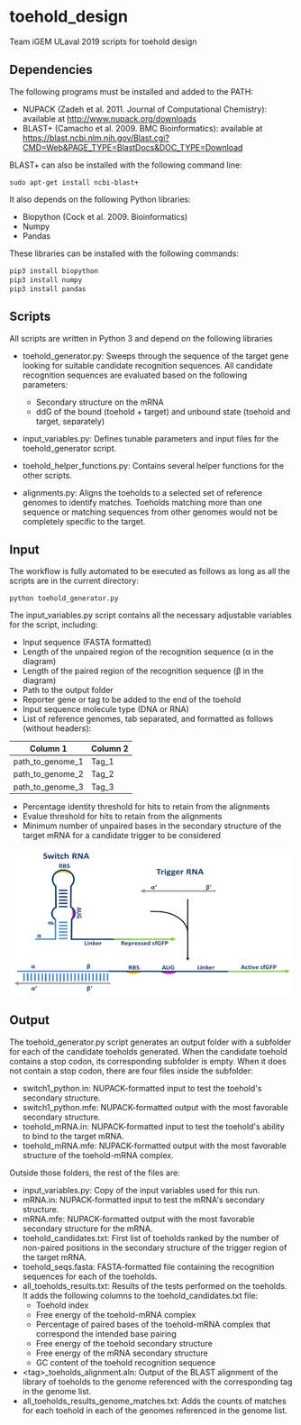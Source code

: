 # toehold_design
Team iGEM ULaval 2019 scripts for toehold design

## Dependencies

The following programs must be installed and added to the PATH:
- NUPACK (Zadeh et al. 2011. Journal of Computational Chemistry): available at http://www.nupack.org/downloads
- BLAST+ (Camacho et al. 2009. BMC Bioinformatics): available at https://blast.ncbi.nlm.nih.gov/Blast.cgi?CMD=Web&PAGE_TYPE=BlastDocs&DOC_TYPE=Download

BLAST+ can also be installed with the following command line:

```
sudo apt-get install ncbi-blast+
```

It also depends on the following Python libraries:
- Biopython (Cock et al. 2009. Bioinformatics)
- Numpy
- Pandas

These libraries can be installed with the following commands:

```
pip3 install biopython
pip3 install numpy
pip3 install pandas
```

## Scripts

All scripts are written in Python 3 and depend on the following libraries

- toehold_generator.py: Sweeps through the sequence of the target gene looking for suitable candidate recognition sequences. All candidate recognition sequences are evaluated based on the following parameters:
	- Secondary structure on the mRNA
	- ddG of the bound (toehold + target) and unbound state (toehold and target, separately)

- input_variables.py: Defines tunable parameters and input files for the toehold_generator script.

- toehold_helper_functions.py: Contains several helper functions for the other scripts.

- alignments.py: Aligns the toeholds to a selected set of reference genomes to identify matches. Toeholds matching more than one sequence or matching sequences from other genomes would not be completely specific to the target.

## Input

The workflow is fully automated to be executed as follows as long as all the scripts are in the current directory:

```
python toehold_generator.py
```

The input_variables.py script contains all the necessary adjustable variables for the script, including:
- Input sequence (FASTA formatted)
- Length of the unpaired region of the recognition sequence (α in the diagram)
- Length of the paired region of the recognition sequence (β in the diagram)
- Path to the output folder
- Reporter gene or tag to be added to the end of the toehold
- Input sequence molecule type (DNA or RNA)
- List of reference genomes, tab separated, and formatted as follows (without headers):

|Column 1 | Column 2 |
|-------|-----|
| path_to_genome_1 | Tag_1 |
| path_to_genome_2 | Tag_2 |
| path_to_genome_3 | Tag_3 |

- Percentage identity threshold for hits to retain from the alignments
- Evalue threshold for hits to retain from the alignments
- Minimum number of unpaired bases in the secondary structure of the target mRNA for a candidate trigger to be considered

![](Figures/toehold_diagram.png)

## Output

The toehold_generator.py script generates an output folder with a subfolder for each of the candidate toeholds generated. When the candidate toehold contains a stop codon, its corresponding subfolder is empty. When it does not contain a stop codon, there are four files inside the subfolder:
- switch1_python.in: NUPACK-formatted input to test the toehold's secondary structure.
- switch1_python.mfe: NUPACK-formatted output with the most favorable secondary structure.
- toehold_mRNA.in: NUPACK-formatted input to test the toehold's ability to bind to the target mRNA.
- toehold_mRNA.mfe: NUPACK-formatted output with the most favorable structure of the toehold-mRNA complex.

Outside those folders, the rest of the files are:
- input_variables.py: Copy of the input variables used for this run.
- mRNA.in: NUPACK-formatted input to test the mRNA's secondary structure.
- mRNA.mfe: NUPACK-formatted output with the most favorable secondary structure for the mRNA.
- toehold_candidates.txt: First list of toeholds ranked by the number of non-paired positions in the secondary structure of the trigger region of the target mRNA.
- toehold_seqs.fasta: FASTA-formatted file containing the recognition sequences for each of the toeholds.
- all_toeholds_results.txt: Results of the tests performed on the toeholds. It adds the following columns to the toehold_candidates.txt file:
	- Toehold index
	- Free energy of the toehold-mRNA complex
	- Percentage of paired bases of the toehold-mRNA complex that correspond the intended base pairing
	- Free energy of the toehold secondary structure
	- Free energy of the mRNA secondary structure
	- GC content of the toehold recognition sequence
- \<tag\>_toeholds_alignment.aln: Output of the BLAST alignment of the library of toeholds to the genome referenced with the corresponding tag in the genome list.
- all_toeholds_results_genome_matches.txt: Adds the counts of matches for each toehold in each of the genomes referenced in the genome list.



